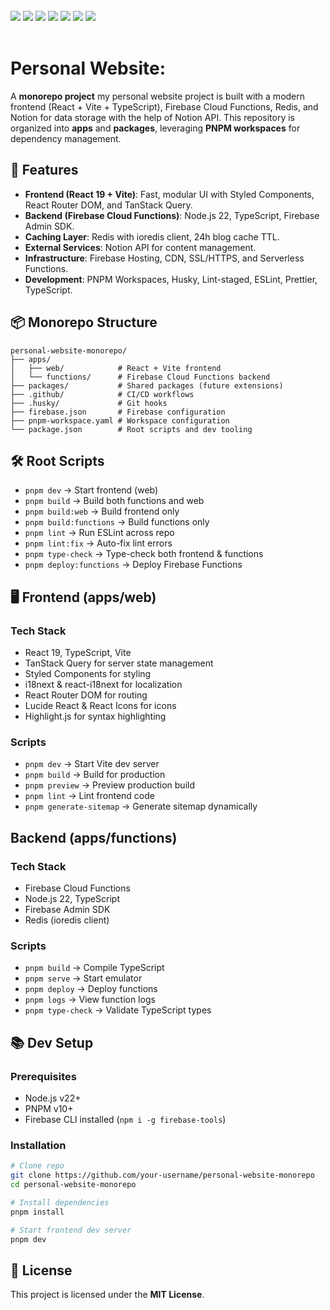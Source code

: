<div>
  <br>
</div>

<div align="left"> 
  <img src="https://img.shields.io/badge/React-61DAFB?style=flat-square&logo=React&logoColor=black"/> 
  <img src="https://img.shields.io/badge/Typescript-3178C6?style=flat-square&logo=Typescript&logoColor=white"/>
  <img src="https://img.shields.io/badge/Vite-646CFF?style=flat-square&logo=Vite&logoColor=white"/>
  <img src="https://img.shields.io/badge/Styled_Components-DB7093?style=flat-square&logo=styled-components&logoColor=white"/>
  <img src="https://img.shields.io/badge/TanStack_Query-FF4154?style=flat-square&logo=react-query&logoColor=white"/>
  <img src="https://img.shields.io/badge/Firebase-FFCA28?style=flat-square&logo=firebase&logoColor=black"/>
  <img src="https://img.shields.io/badge/Redis-DC382D?style=flat-square&logo=redis&logoColor=white"/>
</div>

<div>
  <br>
</div>

# Personal Website:

A **monorepo project** my personal website project is built with a modern frontend (React + Vite + TypeScript), Firebase Cloud Functions, Redis, and Notion for data storage with the help of Notion API. This repository is organized into **apps** and **packages**, leveraging **PNPM workspaces** for dependency management.

## 🚀 Features

- **Frontend (React 19 + Vite)**: Fast, modular UI with Styled Components, React Router DOM, and TanStack Query.
- **Backend (Firebase Cloud Functions)**: Node.js 22, TypeScript, Firebase Admin SDK.
- **Caching Layer**: Redis with ioredis client, 24h blog cache TTL.
- **External Services**: Notion API for content management.
- **Infrastructure**: Firebase Hosting, CDN, SSL/HTTPS, and Serverless Functions.
- **Development**: PNPM Workspaces, Husky, Lint-staged, ESLint, Prettier, TypeScript.

## 📦 Monorepo Structure

```
personal-website-monorepo/
├── apps/
│   ├── web/            # React + Vite frontend
│   └── functions/      # Firebase Cloud Functions backend
├── packages/           # Shared packages (future extensions)
├── .github/            # CI/CD workflows
├── .husky/             # Git hooks
├── firebase.json       # Firebase configuration
├── pnpm-workspace.yaml # Workspace configuration
└── package.json        # Root scripts and dev tooling
```

## 🛠️ Root Scripts

- `pnpm dev` → Start frontend (web)
- `pnpm build` → Build both functions and web
- `pnpm build:web` → Build frontend only
- `pnpm build:functions` → Build functions only
- `pnpm lint` → Run ESLint across repo
- `pnpm lint:fix` → Auto-fix lint errors
- `pnpm type-check` → Type-check both frontend & functions
- `pnpm deploy:functions` → Deploy Firebase Functions

## 🖥️ Frontend (apps/web)

### Tech Stack

- React 19, TypeScript, Vite
- TanStack Query for server state management
- Styled Components for styling
- i18next & react-i18next for localization
- React Router DOM for routing
- Lucide React & React Icons for icons
- Highlight.js for syntax highlighting

### Scripts

- `pnpm dev` → Start Vite dev server
- `pnpm build` → Build for production
- `pnpm preview` → Preview production build
- `pnpm lint` → Lint frontend code
- `pnpm generate-sitemap` → Generate sitemap dynamically

## Backend (apps/functions)

### Tech Stack

- Firebase Cloud Functions
- Node.js 22, TypeScript
- Firebase Admin SDK
- Redis (ioredis client)

### Scripts

- `pnpm build` → Compile TypeScript
- `pnpm serve` → Start emulator
- `pnpm deploy` → Deploy functions
- `pnpm logs` → View function logs
- `pnpm type-check` → Validate TypeScript types

## 📚 Dev Setup

### Prerequisites

- Node.js v22+
- PNPM v10+
- Firebase CLI installed (`npm i -g firebase-tools`)

### Installation

```bash
# Clone repo
git clone https://github.com/your-username/personal-website-monorepo
cd personal-website-monorepo

# Install dependencies
pnpm install

# Start frontend dev server
pnpm dev
```

## 📝 License

This project is licensed under the **MIT License**.

